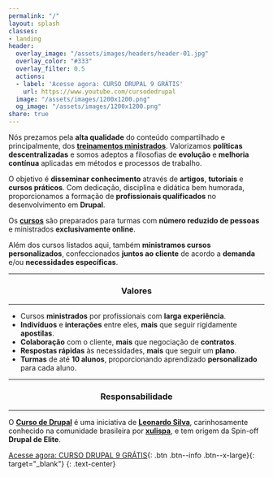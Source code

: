 ```yaml
---
permalink: "/"
layout: splash
classes:
- landing
header:
  overlay_image: "/assets/images/headers/header-01.jpg"
  overlay_color: "#333"
  overlay_filter: 0.5
  actions:
  - label: 'Acesse agora: CURSO DRUPAL 9 GRÁTIS'
    url: https://www.youtube.com/cursodedrupal
  image: "/assets/images/1200x1200.png"
  og_image: "/assets/images/1200x1200.png"
share: true
---
```


Nós prezamos pela **alta qualidade** do conteúdo compartilhado e principalmente, dos **[treinamentos ministrados](/curso/)**. Valorizamos **políticas descentralizadas** e somos adeptos a filosofias de **evolução** e **melhoria contínua** aplicadas em métodos e processos de trabalho.

O objetivo é **disseminar conhecimento** através de **artigos**, **tutoriais** e **cursos práticos**. Com dedicação, disciplina e didática bem humorada, proporcionamos a formação de **profissionais qualificados** no desenvolvimento em **Drupal**.

Os **[cursos](/curso/)** são preparados para turmas com **número reduzido de pessoas** e ministrados **exclusivamente online**.

Além dos cursos listados aqui, também **ministramos cursos personalizados**, confeccionados **juntos ao cliente** de acordo a **demanda** e/ou **necessidades específicas**.

------

<h3 align="center">Valores</h3>

------

- Cursos **ministrados** por profissionais com **larga experiência**.
- **Indivíduos** e **interações** entre eles, **mais** que seguir rigidamente **apostilas**.
- **Colaboração** com o cliente, **mais** que negociação de **contratos**.
- **Respostas rápidas** às necessidades, **mais** que seguir um **plano**.
- **Turmas** de até **10 alunos**, proporcionando aprendizado **personalizado** para cada aluno.

------

<h3 align="center">Responsabilidade</h3>

------

O <a href="https://www.youtube.com/cursodedrupal" target="_blank">**Curso de Drupal**</a> é uma iniciativa de <a href="https://www.linkedin.com/in/xulispa/" target="_blank">**Leonardo Silva**</a>, carinhosamente conhecido na comunidade brasileira por <a href="https://drupal.org/u/xulispa" target="_blank">**xulispa**</a>, e tem origem da Spin-off **Drupal de Elite**.

[Acesse agora: CURSO DRUPAL 9 GRÁTIS](https://www.youtube.com/cursodedrupal){: .btn .btn--info .btn--x-large}{: target="_blank"}
{: .text-center}